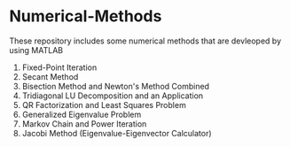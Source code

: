 # Numerical-Methods
These repository includes some numerical methods that are devleoped by using MATLAB

1) Fixed-Point Iteration
2) Secant Method
3) Bisection Method and Newton's Method Combined
4) Tridiagonal LU Decomposition and an Application
5) QR Factorization and Least Squares Problem
6) Generalized Eigenvalue Problem
7) Markov Chain and Power Iteration
8) Jacobi Method (Eigenvalue-Eigenvector Calculator)
